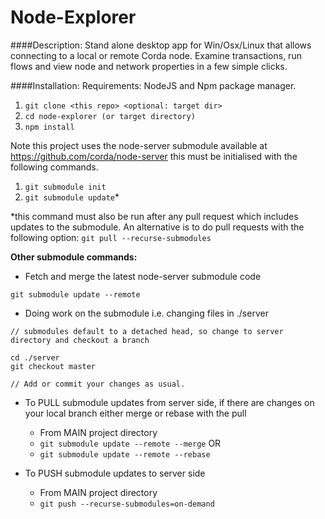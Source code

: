 # Node-Explorer

####Description: 
Stand alone desktop app for Win/Osx/Linux that allows connecting to a local or remote Corda node. Examine transactions, run flows and view node and network properties in a few simple clicks.

####Installation:
Requirements: NodeJS and Npm package manager.

1) ``git clone <this repo> <optional: target dir>``
2) ``cd node-explorer (or target directory)``
3) ``npm install``

Note this project uses the node-server submodule available at https://github.com/corda/node-server this must be initialised with the following commands.

1) ``git submodule init``
2) ``git submodule update``* 

*this command must also be run after any pull request which includes updates to the submodule. An alternative is to do pull requests with the following option:
``git pull --recurse-submodules``

**Other submodule commands:**

* Fetch and merge the latest node-server submodule code

```
git submodule update --remote
```

* Doing work on the submodule i.e. changing files in ./server
 
```
// submodules default to a detached head, so change to server directory and checkout a branch

cd ./server
git checkout master

// Add or commit your changes as usual.
```

* To PULL submodule updates from server side, if there are changes on your local branch either merge or rebase with the pull
  - From MAIN project directory
  - `` git submodule update --remote --merge `` OR
  - ``git submodule update --remote --rebase``

* To PUSH submodule updates to server side
  - From MAIN project directory
  - ``git push --recurse-submodules=on-demand``



